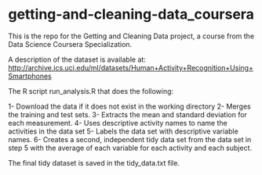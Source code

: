 # getting-and-cleaning-data_coursera

This is the repo for the Getting and Cleaning Data project, a course from the Data Science Coursera Specialization.

A description of the dataset is available at: http://archive.ics.uci.edu/ml/datasets/Human+Activity+Recognition+Using+Smartphones 

The R script run_analysis.R that does the following:

1- Download the data if it does not exist in the working directory
2- Merges the training and test sets.
3- Extracts the mean and standard deviation for each measurement.
4- Uses descriptive activity names to name the activities in the data set
5- Labels the data set with descriptive variable names.
6- Creates a second, independent tidy data set from the data set in step 5 with the average of each variable for each activity and each subject.

The final tidy dataset is saved in the tidy_data.txt file.

